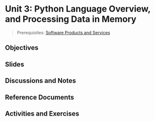 # Unit 3: Python Language Overview, and Processing Data in Memory

> Prerequisites: [Software Products and Services](unit-1.md)

## Objectives


## Slides


## Discussions and Notes


## Reference Documents


## Activities and Exercises
